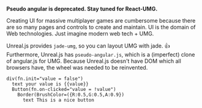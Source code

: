 **Pseudo angular is deprecated. Stay tuned for React-UMG.**

Creating UI for massive multiplayer games are cumbersome because there are so many pages and controls to create and maintain. UI is the domain of Web technologies. Just imagine modern web tech + UMG.

Unreal.js provides `jade-umg`, so you can layout UMG with jade. :+1: Furthermore, Unreal.js has `pseudo-angular.js`, which is a (imperfect) clone of angular.js for UMG. Because Unreal.js doesn't have DOM which all browsers have, the wheel was needed to be reinvented. 

```jade
div(fn.init="value = false")
  text your value is {{value}}
  Button(fn.on-clicked="value = !value")
    Border(BrushColor=({R:0.5,G:0.5,A:0.9})
      text This is a nice button
```
